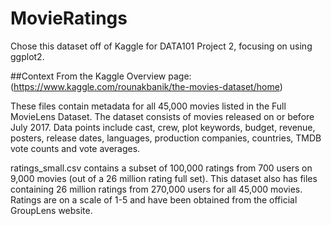 # MovieRatings

Chose this dataset off of Kaggle for DATA101 Project 2, focusing on using ggplot2.

##Context
From the Kaggle Overview page: (https://www.kaggle.com/rounakbanik/the-movies-dataset/home)

These files contain metadata for all 45,000 movies listed in the Full MovieLens Dataset. The dataset consists of movies released on or before July 2017. Data points include cast, crew, plot keywords, budget, revenue, posters, release dates, languages, production companies, countries, TMDB vote counts and vote averages.

ratings_small.csv contains a subset of 100,000 ratings from 700 users on 9,000 movies (out of a 26 million rating full set).
This dataset also has files containing 26 million ratings from 270,000 users for all 45,000 movies. Ratings are on a scale of 1-5 and have been obtained from the official GroupLens website.